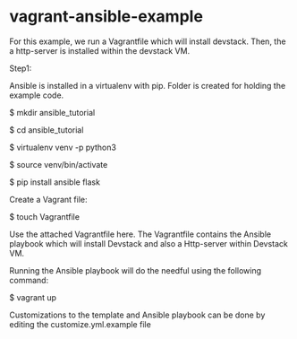 # vagrant-ansible-example

For this example, we run a Vagrantfile which will install devstack.
Then, the a http-server is installed within the devstack VM. 

Step1:

Ansible is installed in a virtualenv with pip. Folder is created for holding the example code.

$ mkdir ansible_tutorial

$ cd ansible_tutorial

$ virtualenv venv -p python3

$ source venv/bin/activate

$ pip install ansible flask

Create a Vagrant file:

$ touch Vagrantfile

Use the attached Vagrantfile here. The Vagrantfile contains the Ansible playbook which will install Devstack and also a Http-server within Devstack VM. 

Running the Ansible playbook will do the needful using the following command:

$ vagrant up

Customizations to the template and Ansible playbook can be done by editing the customize.yml.example file
